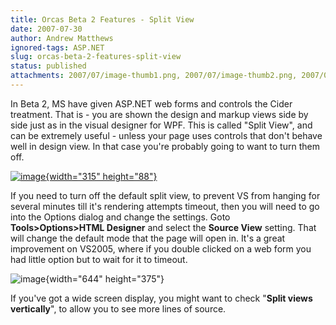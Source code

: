 ```yaml
---
title: Orcas Beta 2 Features - Split View
date: 2007-07-30
author: Andrew Matthews
ignored-tags: ASP.NET
slug: orcas-beta-2-features-split-view
status: published
attachments: 2007/07/image-thumb1.png, 2007/07/image-thumb2.png, 2007/07/image1.png
---
```


In Beta 2, MS have given ASP.NET web forms and controls the Cider treatment. That is - you are shown the design and markup views side by side just as in the visual designer for WPF. This is called "Split View", and can be extremely useful - unless your page uses controls that don't behave well in design view. In that case you're probably going to want to turn them off.

[![image]({static}2007/07/image-thumb1.png){width="315" height="88"}]({static}2007/07/image1.png)

If you need to turn off the default split view, to prevent VS from hanging for several minutes till it's rendering attempts timeout, then you will need to go into the Options dialog and change the settings. Goto **Tools\>Options\>HTML Designer** and select the **Source View** setting. That will change the default mode that the page will open in. It's a great improvement on VS2005, where if you double clicked on a web form you had little option but to wait for it to timeout.

![image]({static}2007/07/image-thumb2.png){width="644" height="375"}

If you've got a wide screen display, you might want to check "**Split views vertically**", to allow you to see more lines of source.
